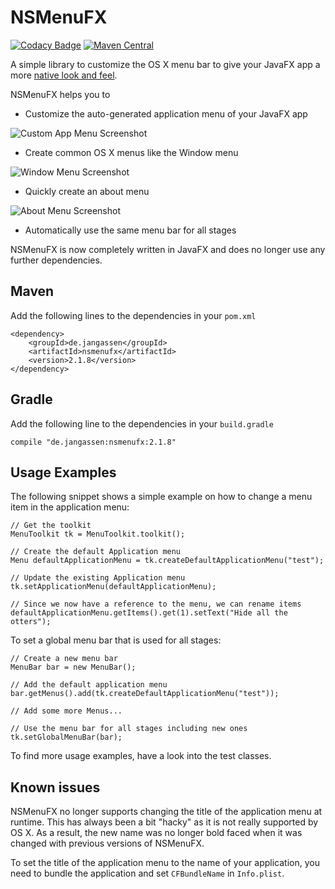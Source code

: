 # NSMenuFX

[![Codacy Badge](https://api.codacy.com/project/badge/Grade/61379f5f801c464fb8cf5488d7c9f0c3)](https://www.codacy.com/app/0x4a616e/NSMenuFX?utm_source=github.com&utm_medium=referral&utm_content=codecentric/NSMenuFX&utm_campaign=badger)
[![Maven Central](https://img.shields.io/maven-central/v/de.jangassen/nsmenufx.svg?label=Maven%20Central)](https://search.maven.org/search?q=g:%22de.jangassen%22%20AND%20a:%22nsmenufx%22)

A simple library to customize the OS X menu bar to give your JavaFX app
a more [native look and feel](https://developer.apple.com/library/mac/documentation/UserExperience/Conceptual/OSXHIGuidelines/MenuBarMenus.html).  

NSMenuFX helps you to

* Customize the auto-generated application menu of your JavaFX app

![Custom App Menu Screenshot](https://raw.githubusercontent.com/codecentric/NSMenuFX/master/Assets/Screenshots/AppMenu.png)

* Create common OS X menus like the Window menu

![Window Menu Screenshot](https://raw.githubusercontent.com/codecentric/NSMenuFX/master/Assets/Screenshots/WindowMenu.png)

* Quickly create an about menu

![About Menu Screenshot](https://raw.githubusercontent.com/codecentric/NSMenuFX/master/Assets/Screenshots/AboutStage.png)

* Automatically use the same menu bar for all stages

NSMenuFX is now completely written in JavaFX and does no longer use any
further dependencies.

## Maven

Add the following lines to the dependencies in your `pom.xml`

	<dependency>
    	<groupId>de.jangassen</groupId>
    	<artifactId>nsmenufx</artifactId>
    	<version>2.1.8</version>
    </dependency>
## Gradle

Add the following line to the dependencies in your `build.gradle`

	compile "de.jangassen:nsmenufx:2.1.8"

## Usage Examples

The following snippet shows a simple example on how to change a menu item in
the application menu:

    // Get the toolkit
    MenuToolkit tk = MenuToolkit.toolkit();

    // Create the default Application menu
	Menu defaultApplicationMenu = tk.createDefaultApplicationMenu("test");

	// Update the existing Application menu
	tk.setApplicationMenu(defaultApplicationMenu);

	// Since we now have a reference to the menu, we can rename items
	defaultApplicationMenu.getItems().get(1).setText("Hide all the otters");

To set a global menu bar that is used for all stages:

	// Create a new menu bar
	MenuBar bar = new MenuBar();

	// Add the default application menu
	bar.getMenus().add(tk.createDefaultApplicationMenu("test"));

	// Add some more Menus...

	// Use the menu bar for all stages including new ones
	tk.setGlobalMenuBar(bar);

To find more usage examples, have a look into the test classes.

## Known issues

NSMenuFX no longer supports changing the title of the application menu at
runtime. This has always been a bit "hacky" as it is not really supported
by OS X. As a result, the new name was no longer bold faced when it was
changed with previous versions of NSMenuFX.

To set the title of the application menu to the name of your application,
you need to bundle the application and set `CFBundleName` in `Info.plist`.

